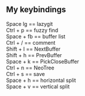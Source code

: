 ## My keybindings
Space lg == lazygit <br>
Ctrl + p == fuzzy find <br>
Space + fb == buffer list <br>
Ctrl + / == comment <br>
Shift + l == NextBuffer <br>
Shift + h == PrevBuffer <br>
Space + k == PickCloseBuffer <br>
Ctrl + n == NeoTree <br>
Ctrl + s == save <br>
Space + h == horizontal split <br>
Space + v == vertical split <br>

